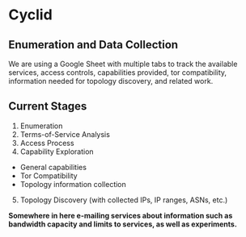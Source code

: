 # Cyclid

## Enumeration and Data Collection

We are using a Google Sheet with multiple tabs to track the available services, access controls, capabilities provided, tor compatibility, information needed for topology discovery, and related work.


## Current Stages

1. Enumeration
2. Terms-of-Service Analysis
3. Access Process
4. Capability Exploration
  - General capabilities
  - Tor Compatibility
  - Topology information collection
5. Topology Discovery (with collected IPs, IP ranges, ASNs, etc.)

**Somewhere in here e-mailing services about information such as bandwidth capacity and limits to services, as well as experiments.**
